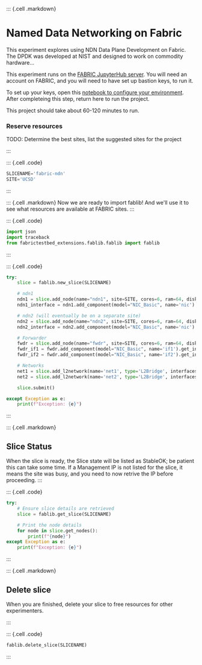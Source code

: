 ::: {.cell .markdown}

#  Named Data Networking on Fabric

This experiment explores using NDN Data Plane Development on Fabric.  The DPDK was developed at NIST and designed to work on commodity hardware...

This experiment runs on the [FABRIC JupyterHub server](https://jupyter.fabric-testbed.net/). You will need an account on FABRIC, and you will need to have set up bastion keys, to run it.

To set up your keys, open this [notebook to configure your environment](fabric-ndn/configure_environment.ipynb).  After completeing this step, return here to run the project.


This project should take about 60-120 minutes to run.



### Reserve resources
TODO: Determine the best sites, list the suggested sites for the project

:::

::: {.cell .code}

```python
SLICENAME='fabric-ndn'
SITE='UCSD'
```

:::

::: {.cell .markdown}
Now we are ready to import fablib! And we'll use it to see what resources are available at FABRIC sites.
:::


::: {.cell .code}

```python
import json
import traceback
from fabrictestbed_extensions.fablib.fablib import fablib
```
:::

::: {.cell .code}

```python
try:
    slice = fablib.new_slice(SLICENAME)

    # ndn1
    ndn1 = slice.add_node(name="ndn1", site=SITE, cores=6, ram=64, disk=100, image='default_ubuntu_20')
    ndn1_interface = ndn1.add_component(model="NIC_Basic", name='nic').get_interfaces()[0]

    # ndn2 (will eventually be on a separate site)
    ndn2 = slice.add_node(name="ndn2", site=SITE, cores=6, ram=64, disk=100,image='default_ubuntu_20')
    ndn2_interface = ndn2.add_component(model="NIC_Basic", name='nic').get_interfaces()[0]

    # Forwarder
    fwdr = slice.add_node(name="fwdr", site=SITE, cores=6, ram=64, disk=100, image='default_ubuntu_20')
    fwdr_if1 = fwdr.add_component(model="NIC_Basic", name='if1').get_interfaces()[0]
    fwdr_if2 = fwdr.add_component(model="NIC_Basic", name='if2').get_interfaces()[0]

    # Networks
    net1 = slice.add_l2network(name='net1', type='L2Bridge', interfaces=[ndn1_interface,fwdr_if1])
    net2 = slice.add_l2network(name='net2', type='L2Bridge', interfaces=[ndn2_interface,fwdr_if2])

    slice.submit()

except Exception as e:
    print(f"Exception: {e}")
```
:::

::: {.cell .markdown}
## Slice Status
When the slice is ready, the Slice state will be listed as StableOK; be patient this can take some time.  If a Management IP is not listed for the slice, it means the site was busy, and you need to now retrive the IP before proceeding.
:::

::: {.cell .code}

```python
try:
    # Ensure slice details are retrieved
    slice = fablib.get_slice(SLICENAME)

    # Print the node details
    for node in slice.get_nodes():
        print(f"{node}")
except Exception as e:
    print(f"Exception: {e}")
```
:::


::: {.cell .markdown}

## Delete slice
When you are finished, delete your slice to free resources for other experimenters.

:::


::: {.cell .code}

```python
fablib.delete_slice(SLICENAME)
```

:::